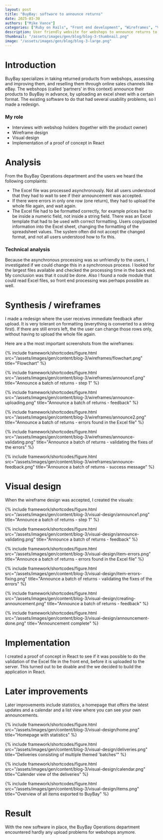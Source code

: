 ```yaml
---
layout: post
title: "BuyBay: software to announce returns"
date: 2025-03-30
authors: ["Mike Vance"]
categories: ["Ruby on Rails", "Front end development", "Wireframes", "Visual design"]
description: User friendly website for webshops to announce returns to the BuyBay warehouse.
thumbnail: "/assets/images/gen/blog/blog-3-thumbnail.png"
image: "/assets/images/gen/blog/blog-3-large.png"
---
```


# Introduction
BuyBay specializes in taking returned products from webshops, assessing and improving them, and reselling them through online sales channels like eBay. The webshops (called ‘partners’ in this context) announce their products to BuyBay in advance, by uploading an excel sheet with a certain format. The existing software to do that had several usability problems, so I made a redesign.

### My role
- Interviews with webshop holders (together with the product owner)
- Wireframe design
- Visual design
- Implementation of a proof of concept in React

# Analysis
From the BuyBay Operations department and the users we heard the following complaints:
- The Excel file was processed asynchronously. Not all users understood that they had to wait to see if their announcement was accepted.
- If there were errors in only one row (one return), they had to upload the whole file again, and wait again.
- The Excel file had to be formatted correctly, for example prices had to be inside a numeric field, not inside a string field. There was an Excel template that had to be used with correct formatting. Users copy/pasted information into the Excel sheet, changing the formatting of the spreadsheet values. The system often did not accept the changed format, and not all users understood how to fix this.

### Technical analysis
Because the asynchronous processing was so unfriendly to the users, I investigated if we could change this in a synchronous process. I looked for the largest files available and checked the processing time in the back end. My conclusion was that it could be done.
Also I found a node module that could read Excel files, so front end processing was perhaps possible as well.

# Synthesis / wireframes

I made a redesign where the user receives immediate feedback after upload. It is very tolerant on formatting (everything is converted to a string first). If there are still errors left, the the user can change those rows only, without having to upload the whole file again.

Here are a the most important screenshots from the wireframes:

{% include framework/shortcodes/figure.html src="/assets/images/gen/content/blog-3/wireframes/flowchart.png" title="Flowchart" %}

{% include framework/shortcodes/figure.html src="/assets/images/gen/content/blog-3/wireframes/announce1.png" title="Announce a batch of returns - step 1" %}

{% include framework/shortcodes/figure.html src="/assets/images/gen/content/blog-3/wireframes/announce-uploading.png" title="Announce a batch of returns - feedback" %}

{% include framework/shortcodes/figure.html src="/assets/images/gen/content/blog-3/wireframes/announce2.png" title="Announce a batch of returns - errors found in the Excel file" %}

{% include framework/shortcodes/figure.html src="/assets/images/gen/content/blog-3/wireframes/announce-validating.png" title="Announce a batch of returns - validating the fixes of the errors" %}

{% include framework/shortcodes/figure.html src="/assets/images/gen/content/blog-3/wireframes/announce-feedback.png" title="Announce a batch of returns - success message" %}


# Visual design
When the wireframe design was accepted, I created the visuals:

{% include framework/shortcodes/figure.html src="/assets/images/gen/content/blog-3/visual-design/announce1.png" title="Announce a batch of returns - step 1" %}

{% include framework/shortcodes/figure.html src="/assets/images/gen/content/blog-3/visual-design/announce-validating.png" title="Announce a batch of returns  - feedback" %}

{% include framework/shortcodes/figure.html src="/assets/images/gen/content/blog-3/visual-design/item-errors.png" title="Announce a batch of returns - errors found in the Excel file" %}

{% include framework/shortcodes/figure.html src="/assets/images/gen/content/blog-3/visual-design/item-errors-fixing.png" title="Announce a batch of returns - validating the fixes of the errors" %}

{% include framework/shortcodes/figure.html src="/assets/images/gen/content/blog-3/visual-design/creating-announcement.png" title="Announce a batch of returns - feedback" %}

{% include framework/shortcodes/figure.html src="/assets/images/gen/content/blog-3/visual-design/announcement-done.png" title="Announcement complete" %}


# Implementation
I created a proof of concept in React to see if it was possible to do the validation of the Excel file in the front end, before it is uploaded to the server. This turned out to be doable and the we decided to build the application in React.

# Later improvements
Later improvements include statistics, a homepage that offers the latest updates and a calendar and a list view where you can see your own announcements.

{% include framework/shortcodes/figure.html src="/assets/images/gen/content/blog-3/visual-design/home.png" title="Homepage with statistics" %}

{% include framework/shortcodes/figure.html src="/assets/images/gen/content/blog-3/visual-design/deliveries.png" title="Deliveries consisting of multiple themed 'batches'" %}

{% include framework/shortcodes/figure.html src="/assets/images/gen/content/blog-3/visual-design/calendar.png" title="Calender view of the deliveries" %}

{% include framework/shortcodes/figure.html src="/assets/images/gen/content/blog-3/visual-design/items.png" title="Overview of all items exported to BuyBay" %}




# Result
With the new software in place, the BuyBay Operations department encountered hardly any upload problems for webshops anymore.

